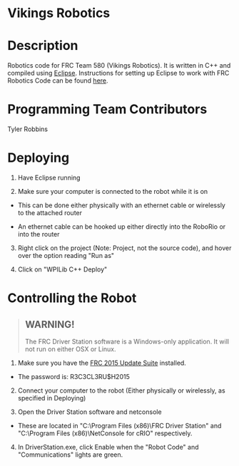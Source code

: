 Vikings Robotics
================
# Description
Robotics code for FRC Team 580 (Vikings Robotics). It is written in C++ and compiled using [Eclipse](http://www.eclipse.org/downloads/). Instructions for setting up Eclipse to work with FRC Robotics Code can be found [here](http://wpilib.screenstepslive.com/s/4485/m/13809/l/145002-installing-eclipse-c-java).

# Programming Team Contributors
Tyler Robbins

# Deploying
1) Have Eclipse running

2) Make sure your computer is connected to the robot while it is on

 - This can be done either physically with an ethernet cable or wirelessly to the attached router

  + An ethernet cable can be hooked up either directly into the RoboRio or into the router

3) Right click on the project (Note: Project, not the source code), and hover over the option reading "Run as"

4) Click on "WPILib C++ Deploy"

# Controlling the Robot
> WARNING!
> --------
> The FRC Driver Station software is a Windows-only application. It will not run on either OSX or Linux.

1) Make sure you have the [FRC 2015 Update Suite](http://www.ni.com/download/first-robotics-software-2015/5112/en/) installed.

- The password is: R3C3CL3RU$H2015

2) Connect your computer to the robot (Either physically or wirelessly, as specified in Deploying)

3) Open the Driver Station software and netconsole

- These are located in "C:\Program Files (x86)\FRC Driver Station" and "C:\Program Files (x86)\NetConsole for cRIO" respectively.

4) In DriverStation.exe, click Enable when the "Robot Code" and "Communications" lights are green.

